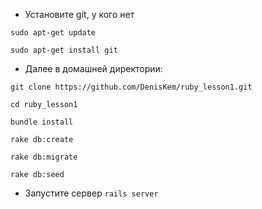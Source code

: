 + Установите git, у кого нет

`sudo apt-get update`

`sudo apt-get install git`

+ Далее в домашней директории:

`git clone https://github.com/DenisKem/ruby_lesson1.git`

`cd ruby_lesson1`

`bundle install`

`rake db:create`

`rake db:migrate`

`rake db:seed`

+ Запустите сервер
`rails server`